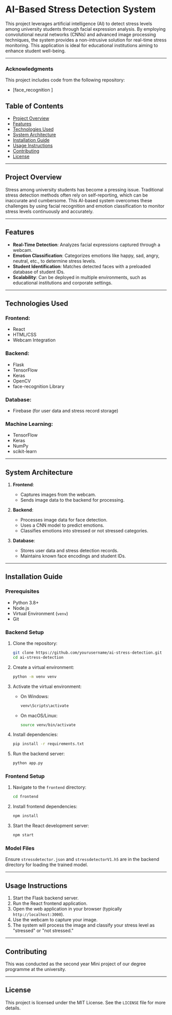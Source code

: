 # AI-Based Stress Detection System

This project leverages artificial intelligence (AI) to detect stress levels among university students through facial expression analysis. By employing convolutional neural networks (CNNs) and advanced image processing techniques, the system provides a non-intrusive solution for real-time stress monitoring. This application is ideal for educational institutions aiming to enhance student well-being.

---

### Acknowledgments

This project includes code from the following repository:

- [face_recognition ]



## Table of Contents

- [Project Overview](#project-overview)
- [Features](#features)
- [Technologies Used](#technologies-used)
- [System Architecture](#system-architecture)
- [Installation Guide](#installation-guide)
- [Usage Instructions](#usage-instructions)
- [Contributing](#contributing)
- [License](#license)

---

## Project Overview

Stress among university students has become a pressing issue. Traditional stress detection methods often rely on self-reporting, which can be inaccurate and cumbersome. This AI-based system overcomes these challenges by using facial recognition and emotion classification to monitor stress levels continuously and accurately.

---

## Features

- **Real-Time Detection**: Analyzes facial expressions captured through a webcam.
- **Emotion Classification**: Categorizes emotions like happy, sad, angry, neutral, etc., to determine stress levels.
- **Student Identification**: Matches detected faces with a preloaded database of student IDs.
- **Scalability**: Can be deployed in multiple environments, such as educational institutions and corporate settings.

---

## Technologies Used

### Frontend:
- React
- HTML/CSS
- Webcam Integration

### Backend:
- Flask
- TensorFlow
- Keras
- OpenCV
- face-recognition Library

### Database:
- Firebase (for user data and stress record storage)

### Machine Learning:
- TensorFlow
- Keras
- NumPy
- scikit-learn

---

## System Architecture

1. **Frontend**:
   - Captures images from the webcam.
   - Sends image data to the backend for processing.

2. **Backend**:
   - Processes image data for face detection.
   - Uses a CNN model to predict emotions.
   - Classifies emotions into stressed or not stressed categories.

3. **Database**:
   - Stores user data and stress detection records.
   - Maintains known face encodings and student IDs.

---

## Installation Guide

### Prerequisites

- Python 3.8+
- Node.js
- Virtual Environment (`venv`)
- Git

### Backend Setup

1. Clone the repository:
   ```bash
   git clone https://github.com/yourusername/ai-stress-detection.git
   cd ai-stress-detection
   ```

2. Create a virtual environment:
   ```bash
   python -m venv venv
   ```

3. Activate the virtual environment:
   - On Windows:
     ```bash
     venv\Scripts\activate
     ```
   - On macOS/Linux:
     ```bash
     source venv/bin/activate
     ```

4. Install dependencies:
   ```bash
   pip install -r requirements.txt
   ```

5. Run the backend server:
   ```bash
   python app.py
   ```

### Frontend Setup

1. Navigate to the `frontend` directory:
   ```bash
   cd frontend
   ```

2. Install frontend dependencies:
   ```bash
   npm install
   ```

3. Start the React development server:
   ```bash
   npm start
   ```

### Model Files

Ensure `stressdetector.json` and `stressdetectorV1.h5` are in the backend directory for loading the trained model.

---

## Usage Instructions

1. Start the Flask backend server.
2. Run the React frontend application.
3. Open the web application in your browser (typically `http://localhost:3000`).
4. Use the webcam to capture your image.
5. The system will process the image and classify your stress level as "stressed" or "not stressed."

---

## Contributing

This was conducted as the second year Mini project of our degree programme at the university. 

---

## License

This project is licensed under the MIT License. See the `LICENSE` file for more details.

